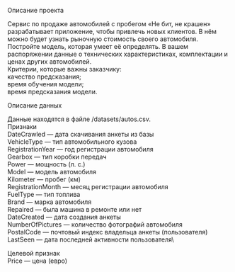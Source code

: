 Описание проекта

Сервис по продаже автомобилей с пробегом «Не бит, не крашен» разрабатывает приложение, чтобы привлечь новых клиентов. В нём можно будет узнать рыночную стоимость своего автомобиля. \
Постройте модель, которая умеет её определять. В вашем распоряжении данные о технических характеристиках, комплектации и ценах других автомобилей.\
Критерии, которые важны заказчику:\
качество предсказания;\
время обучения модели;\
время предсказания модели.

Описание данных

Данные находятся в файле /datasets/autos.csv.\
Признаки\
DateCrawled — дата скачивания анкеты из базы\
VehicleType — тип автомобильного кузова\
RegistrationYear — год регистрации автомобиля\
Gearbox — тип коробки передач\
Power — мощность (л. с.)\
Model — модель автомобиля\
Kilometer — пробег (км)\
RegistrationMonth — месяц регистрации автомобиля\
FuelType — тип топлива\
Brand — марка автомобиля\
Repaired — была машина в ремонте или нет\
DateCreated — дата создания анкеты\
NumberOfPictures — количество фотографий автомобиля\
PostalCode — почтовый индекс владельца анкеты (пользователя)\
LastSeen — дата последней активности пользователя\

Целевой признак\
Price — цена (евро)
